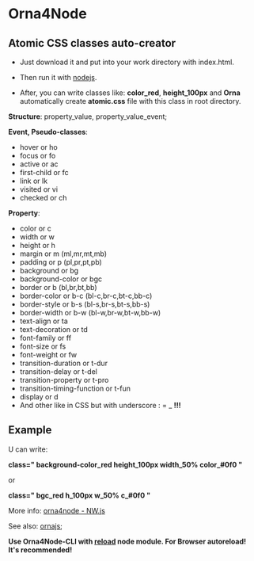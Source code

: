 # Orna4Node

Atomic CSS classes auto-creator
-------------------------------

 - Just download it and put into your work directory with index.html.

 - Then run it with [nodejs](https://nodejs.org).

 - After, you can write classes like: **color_red**, **height_100px** and **Orna** automatically create **atomic.css** file with this class in root directory.


**Structure**: property_value, property_value_event;

**Event, Pseudo-classes**: 
   
   *  hover or ho
   *  focus or fo
   *  active or ac
   *  first-child or fc
   *  link or lk
   *  visited or vi
   *  checked or ch

**Property**: 

  -  color or c 
  -  width or w
  -  height or h
  -  margin or m (ml,mr,mt,mb)
  -  padding or p (pl,pr,pt,pb)
  -  background or bg
  -  background-color or bgc
  -  border or b (bl,br,bt,bb)
  -  border-color or b-c (bl-c,br-c,bt-c,bb-c)
  -  border-style or b-s (bl-s,br-s,bt-s,bb-s)
  -  border-width or b-w (bl-w,br-w,bt-w,bb-w)
  -  text-align or ta
  -  text-decoration or td
  -  font-family or ff
  -  font-size or fs
  -  font-weight or fw
  -  transition-duration or t-dur
  -  transition-delay or t-del
  -  transition-property or t-pro
  -  transition-timing-function or t-fun
  -  display or d
  -  And other like in CSS but with underscore : = _ **!!!**

Example
--------

U can write:

**class=" background-color_red height_100px width_50% color_#0f0 "**

or

**class=" bgc_red h_100px w_50% c_#0f0 "**


More info: [orna4node - NW.js](http://ornaorg.github.io/Orna4Node.html)

See also: [ornajs](http://ornaorg.github.io);

**Use Orna4Node-CLI with [reload](https://github.com/OrnaOrg/reload) node module. For Browser autoreload! It's recommended!**
